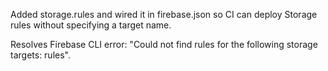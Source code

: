 Added storage.rules and wired it in firebase.json so CI can deploy Storage rules without specifying a target name.

Resolves Firebase CLI error: "Could not find rules for the following storage targets: rules".
